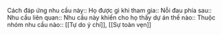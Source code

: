 


Cách đáp ứng nhu cầu này:: 
Họ được gì khi tham gia:: 
Nỗi đau phía sau:: 
Nhu cầu liên quan:: 
Nhu cầu này khiến cho họ thấy dự án thế nào:: 
Thuộc nhóm nhu cầu nào:: [[Tự do ý chí]], [[Sự toàn vẹn]]
